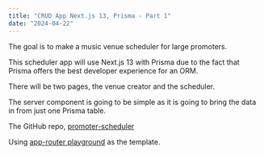 ```yaml
---
title: "CRUD App Next.js 13, Prisma - Part 1"
date: "2024-04-22"
---
```


The goal is to make a music venue scheduler for large promoters.

This scheduler app will use Next.js 13 with Prisma due to the fact that Prisma offers the best developer experience for an ORM.

There will be two pages, the venue creator and the scheduler.

The server component is going to be simple as it is going to bring the data in from just one Prisma table.

The GitHub repo, [promoter-scheduler](https://github.com/MonteLogic/promoter-scheduler)

Using [app-router playground](https://github.com/vercel/app-playground.git) as the template.
